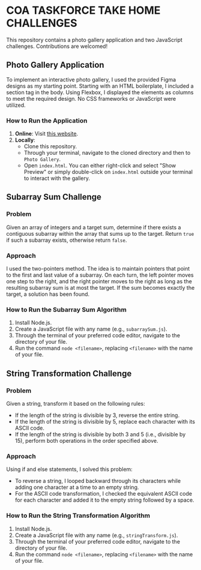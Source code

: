 # COA TASKFORCE TAKE HOME CHALLENGES


This repository contains a photo gallery application and two JavaScript challenges. Contributions are welcomed!

## Photo Gallery Application
To implement an interactive photo gallery, I used the provided Figma designs as my starting point. Starting with an HTML boilerplate, I included a section tag in the body. Using Flexbox, I displayed the elements as columns to meet the required design. No CSS frameworks or JavaScript were utilized.

### How to Run the Application
1. **Online**: Visit [this website](https://strong-pony-4bb58d.netlify.app/).
2. **Locally**:
   - Clone this repository.
   - Through your terminal, navigate to the cloned directory and then to `Photo Gallery`.
   - Open `index.html`. You can either right-click and select "Show Preview" or simply double-click on `index.html` outside your terminal to interact with the gallery.

## Subarray Sum Challenge
### Problem
Given an array of integers and a target sum, determine if there exists a contiguous subarray within the array that sums up to the target. Return `true` if such a subarray exists, otherwise return `false`.

### Approach
I used the two-pointers method. The idea is to maintain pointers that point to the first and last value of a subarray. On each turn, the left pointer moves one step to the right, and the right pointer moves to the right as long as the resulting subarray sum is at most the target. If the sum becomes exactly the target, a solution has been found.

### How to Run the Subarray Sum Algorithm
1. Install Node.js.
2. Create a JavaScript file with any name (e.g., `subarraySum.js`).
3. Through the terminal of your preferred code editor, navigate to the directory of your file.
4. Run the command `node <filename>`, replacing `<filename>` with the name of your file.

## String Transformation Challenge
### Problem
Given a string, transform it based on the following rules:
- If the length of the string is divisible by 3, reverse the entire string.
- If the length of the string is divisible by 5, replace each character with its ASCII code.
- If the length of the string is divisible by both 3 and 5 (i.e., divisible by 15), perform both operations in the order specified above.

### Approach
Using if and else statements, I solved this problem:
- To reverse a string, I looped backward through its characters while adding one character at a time to an empty string.
- For the ASCII code transformation, I checked the equivalent ASCII code for each character and added it to the empty string followed by a space.

### How to Run the String Transformation Algorithm
1. Install Node.js.
2. Create a JavaScript file with any name (e.g., `stringTransform.js`).
3. Through the terminal of your preferred code editor, navigate to the directory of your file.
4. Run the command `node <filename>`, replacing `<filename>` with the name of your file.
